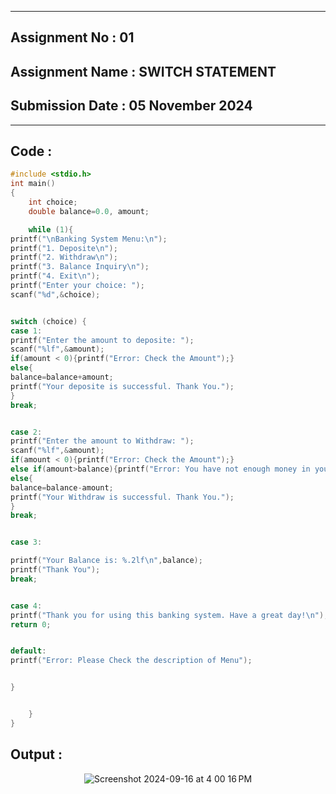 
----------
## **Assignment No : 01**

## **Assignment Name : SWITCH STATEMENT**

## **Submission Date : 05 November 2024**

----------



## **Code :**
```C
#include <stdio.h>
int main()
{
    int choice;
    double balance=0.0, amount;

    while (1){
printf("\nBanking System Menu:\n");
printf("1. Deposite\n");
printf("2. Withdraw\n");
printf("3. Balance Inquiry\n");
printf("4. Exit\n");
printf("Enter your choice: ");
scanf("%d",&choice);


switch (choice) {
case 1:
printf("Enter the amount to deposite: ");
scanf("%lf",&amount);
if(amount < 0){printf("Error: Check the Amount");}
else{
balance=balance+amount;
printf("Your deposite is successful. Thank You.");
}
break;


case 2:
printf("Enter the amount to Withdraw: ");
scanf("%lf",&amount);
if(amount < 0){printf("Error: Check the Amount");}
else if(amount>balance){printf("Error: You have not enough money in your account.");}
else{
balance=balance-amount;
printf("Your Withdraw is successful. Thank You.");
}
break;


case 3:

printf("Your Balance is: %.2lf\n",balance);
printf("Thank You");
break;


case 4:
printf("Thank you for using this banking system. Have a great day!\n");
return 0;


default:
printf("Error: Please Check the description of Menu");


}


    }
}
```

## **Output :**
<p align="center">
<img alt="Screenshot 2024-09-16 at 4 00 16 PM" src="https://github.com/user-attachments/assets/c7b5a016-eda9-4aa2-a2ec-2b1402d764d3">
</p>

